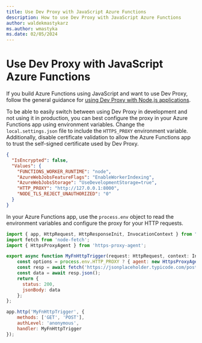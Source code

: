 ```yaml
---
title: Use Dev Proxy with JavaScript Azure Functions
description: How to use Dev Proxy with JavaScript Azure Functions
author: waldekmastykarz
ms.author: wmastyka
ms.date: 02/05/2024
---
```


# Use Dev Proxy with JavaScript Azure Functions

If you build Azure Functions using JavaScript and want to use Dev Proxy, follow the general guidance for [using Dev Proxy with Node.js applications](./use-dev-proxy-with-nodejs.md).

To be able to easily switch between using Dev Proxy in development and not using it in production, you can best configure the proxy in your Azure Functions app using environment variables. Change the `local.settings.json` file to include the `HTTPS_PROXY` environment variable. Additionally, disable certificate validation to allow the Azure Functions app to trust the self-signed certificate used by Dev Proxy.

```json
{
  "IsEncrypted": false,
  "Values": {
    "FUNCTIONS_WORKER_RUNTIME": "node",
    "AzureWebJobsFeatureFlags": "EnableWorkerIndexing",
    "AzureWebJobsStorage": "UseDevelopmentStorage=true",
    "HTTP_PROXY": "http://127.0.0.1:8000",
    "NODE_TLS_REJECT_UNAUTHORIZED": "0"
  }
}
```

In your Azure Functions app, use the `process.env` object to read the environment variables and configure the proxy for your HTTP requests.

```javascript
import { app, HttpRequest, HttpResponseInit, InvocationContext } from "@azure/functions";
import fetch from 'node-fetch';
import { HttpsProxyAgent } from 'https-proxy-agent';

export async function MyFnHttpTrigger(request: HttpRequest, context: InvocationContext): Promise<HttpResponseInit> {
    const options = process.env.HTTP_PROXY ? { agent: new HttpsProxyAgent(process.env.HTTP_PROXY) } : {};
    const resp = await fetch('https://jsonplaceholder.typicode.com/posts', options);
    const data = await resp.json();
    return {
      status: 200,
      jsonBody: data
    };
};

app.http('MyFnHttpTrigger', {
    methods: ['GET', 'POST'],
    authLevel: 'anonymous',
    handler: MyFnHttpTrigger
});

```
